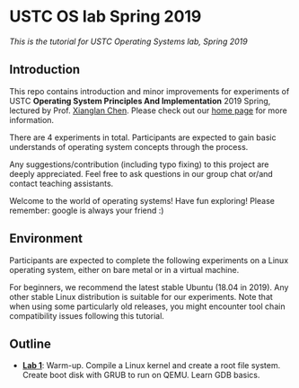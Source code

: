 # USTC OS lab Spring 2019

*This is the tutorial for USTC Operating Systems lab, Spring 2019*

## Introduction

This repo contains introduction and minor improvements for experiments of USTC **Operating System Principles And Implementation** 2019 Spring, lectured by Prof. [Xianglan Chen](http://staff.ustc.edu.cn/~xlanchen/). Please check out our [home page](http://staff.ustc.edu.cn/~xlanchen/OperatingSystemConcepts2019Spring/OperatingSystem2019Spring.htm) for more information.

There are 4 experiments in total. Participants are expected to gain basic understands of operating system concepts through the process.

Any suggestions/contribution (including typo fixing) to this project are deeply appreciated. Feel free to ask questions in our group chat or/and contact teaching assistants. 

Welcome to the world of operating systems! Have fun exploring! Please remember: google is always your friend :)

## **Environment**

Participants are expected to complete the following experiments on a Linux operating system, either on bare metal or in a virtual machine.

For beginners, we recommend the latest stable Ubuntu (18.04 in 2019). Any other stable Linux distribution is suitable for our experiments. Note that when using some particularly old releases, you might encounter tool chain compatibility issues following this tutorial.

## **Outline**

- [**Lab 1**](https://e-tsai.gitbook.io/ustc-os-lab/lab-1-getting-ready): Warm-up. Compile a Linux kernel and create a root file system. Create boot disk with GRUB to run on QEMU. Learn GDB basics.